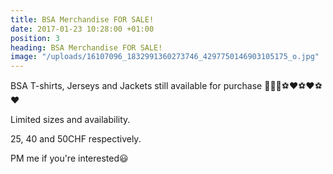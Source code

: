 ```yaml
---
title: BSA Merchandise FOR SALE!
date: 2017-01-23 10:28:00 +01:00
position: 3
heading: BSA Merchandise FOR SALE!
image: "/uploads/16107096_1832991360273746_4297750146903105175_o.jpg"
---
```


BSA T-shirts, Jerseys and Jackets still available for purchase
👕👕👕⚽️❤⚽️❤⚽️❤

Limited sizes and availability.

25, 40 and 50CHF respectively.

PM me if you're interested😃